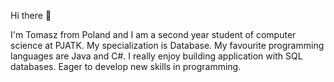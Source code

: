 Hi there 👋 

I'm Tomasz from Poland and I am a second year student of computer science at PJATK. My specialization is Database. My favourite programming languages are Java and C#. I really enjoy building application with SQL databases. Eager to develop new skills in programming.
